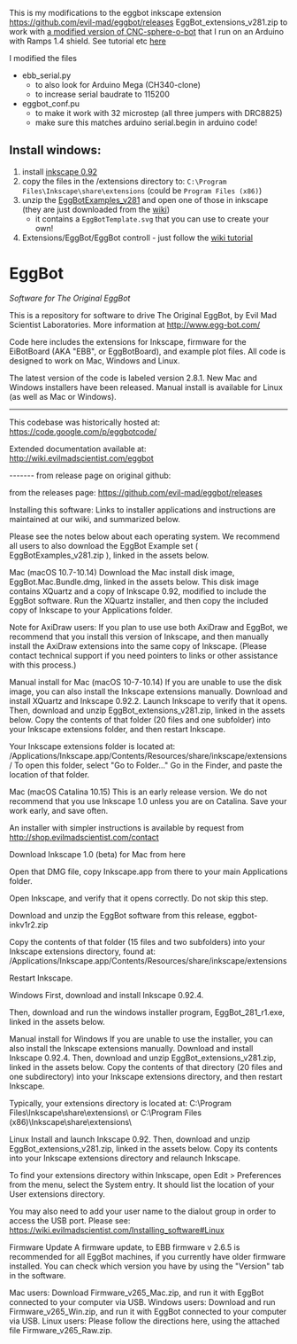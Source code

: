 This is my modifications to the eggbot inkscape extension https://github.com/evil-mad/eggbot/releases EggBot_extensions_v281.zip to work with [a modified version of CNC-sphere-o-bot](https://github.com/klalle/CNC-sphere-o-bot_Ramps_1.4) that I run on an Arduino with Ramps 1.4 shield. 
See tutorial etc [here](https://wiki.evilmadscientist.com/The_Original_Egg-Bot_Kit)

I modified the files
- ebb_serial.py
    - to also look for Arduino Mega (CH340-clone)
    - to increase serial baudrate to 115200
- eggbot_conf.pu
    - to make it work with 32 microstep (all three jumpers with DRC8825)
    - make sure this matches arduino serial.begin in arduino code!

## Install windows:
1. install [inkscape 0.92](https://inkscape.org/release/0.92.4/windows/) 
2. copy the files in the /extensions directory to: `C:\Program Files\Inkscape\share\extensions` (could be `Program Files (x86)`)
3. unzip the [EggBotExamples_v281](EggBotExamples_v281.zip) and open one of those in inkscape (they are just downloaded from the [wiki](https://wiki.evilmadscientist.com/Installing_software))
    - it contains a `EggBotTemplate.svg` that you can use to create your own!
4. Extensions/EggBot/EggBot controll - just follow the [wiki tutorial](https://wiki.evilmadscientist.com/Making_your_first_plot)



EggBot
======

*_Software for The Original EggBot_*

This is a repository for software to drive The Original EggBot, by Evil Mad Scientist Laboratories. More information at http://www.egg-bot.com/

Code here includes the extensions for Inkscape, firmware for the EiBotBoard (AKA "EBB", or EggBotBoard), and example plot files. All code is designed to work on Mac, Windows and Linux.

The latest version of the code is labeled version 2.8.1. New Mac and Windows installers have been released. Manual install is available for Linux (as well as Mac or Windows).


----

This codebase was historically hosted at: https://code.google.com/p/eggbotcode/

Extended documentation available at: http://wiki.evilmadscientist.com/eggbot

------- from release page on original github:

from the releases page: https://github.com/evil-mad/eggbot/releases

Installing this software:
Links to installer applications and instructions are maintained at our wiki, and summarized below.

Please see the notes below about each operating system. We recommend all users to also download the EggBot Example set ( EggBotExamples_v281.zip ), linked in the assets below.

Mac (macOS 10.7-10.14)
Download the Mac install disk image, EggBot.Mac.Bundle.dmg, linked in the assets below. This disk image contains XQuartz and a copy of Inkscape 0.92, modified to include the EggBot software. Run the XQuartz installer, and then copy the included copy of Inkscape to your Applications folder.

Note for AxiDraw users: If you plan to use use both AxiDraw and EggBot, we recommend that you install this version of Inkscape, and then manually install the AxiDraw extensions into the same copy of Inkscape. (Please contact technical support if you need pointers to links or other assistance with this process.)

Manual install for Mac (macOS 10-7-10.14)
If you are unable to use the disk image, you can also install the Inkscape extensions manually. Download and install XQuartz and Inkscape 0.92.2. Launch Inkscape to verify that it opens. Then, download and unzip EggBot_extensions_v281.zip, linked in the assets below. Copy the contents of that folder (20 files and one subfolder) into your Inkscape extensions folder, and then restart Inkscape.

Your Inkscape extensions folder is located at: /Applications/Inkscape.app/Contents/Resources/share/inkscape/extensions/
To open this folder, select "Go to Folder..." Go in the Finder, and paste the location of that folder.

Mac (macOS Catalina 10.15)
This is an early release version. We do not recommend that you use Inkscape 1.0 unless you are on Catalina. Save your work early, and save often.

An installer with simpler instructions is available by request from http://shop.evilmadscientist.com/contact

Download Inkscape 1.0 (beta) for Mac from here

Open that DMG file, copy Inkscape.app from there to your main Applications folder.

Open Inkscape, and verify that it opens correctly. Do not skip this step.

Download and unzip the EggBot software from this release, eggbot-inkv1r2.zip

Copy the contents of that folder (15 files and two subfolders) into your Inkscape extensions directory, found at: /Applications/Inkscape.app/Contents/Resources/share/inkscape/extensions

Restart Inkscape.

Windows
First, download and install Inkscape 0.92.4.

Then, download and run the windows installer program, EggBot_281_r1.exe, linked in the assets below.

Manual install for Windows
If you are unable to use the installer, you can also install the Inkscape extensions manually. Download and install Inkscape 0.92.4. Then, download and unzip EggBot_extensions_v281.zip, linked in the assets below. Copy the contents of that directory (20 files and one subdirectory) into your Inkscape extensions directory, and then restart Inkscape.

Typically, your extensions directory is located at:
C:\Program Files\Inkscape\share\extensions\ or
C:\Program Files (x86)\Inkscape\share\extensions\

Linux
Install and launch Inkscape 0.92. Then, download and unzip EggBot_extensions_v281.zip, linked in the assets below. Copy its contents into your Inkscape extensions directory and relaunch Inkscape.

To find your extensions directory within Inkscape, open Edit > Preferences from the menu, select the System entry. It should list the location of your User extensions directory.

You may also need to add your user name to the dialout group in order to access the USB port. Please see:
https://wiki.evilmadscientist.com/Installing_software#Linux

Firmware Update
A firmware update, to EBB firmware v 2.6.5 is recommended for all EggBot machines, if you currently have older firmware installed. You can check which version you have by using the "Version" tab in the software.

Mac users: Download Firmware_v265_Mac.zip, and run it with EggBot connected to your computer via USB.
Windows users: Download and run Firmware_v265_Win.zip, and run it with EggBot connected to your computer via USB.
Linux users: Please follow the directions here, using the attached file Firmware_v265_Raw.zip.

